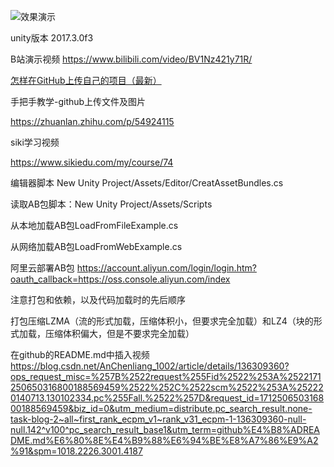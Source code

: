 ![效果演示](https://github.com/akeidn/AssetBundle/blob/master/show.gif)

unity版本 2017.3.0f3

B站演示视频
https://www.bilibili.com/video/BV1Nz421y71R/


[怎样在GitHub上传自己的项目（最新）](https://zhenhong.blog.csdn.net/article/details/118487040?spm=1001.2101.3001.6650.1&utm_medium=distribute.pc_relevant.none-task-blog-2%7Edefault%7ECTRLIST%7ERate-1-118487040-blog-125073051.235%5Ev43%5Econtrol&depth_1-utm_source=distribute.pc_relevant.none-task-blog-2%7Edefault%7ECTRLIST%7ERate-1-118487040-blog-125073051.235%5Ev43%5Econtrol&utm_relevant_index=2)

手把手教学-github上传文件及图片

https://zhuanlan.zhihu.com/p/54924115

siki学习视频

https://www.sikiedu.com/my/course/74

编辑器脚本
New Unity Project/Assets/Editor/CreatAssetBundles.cs

读取AB包脚本：New Unity Project/Assets/Scripts

从本地加载AB包LoadFromFileExample.cs 

从网络加载AB包LoadFromWebExample.cs 

阿里云部署AB包
https://account.aliyun.com/login/login.htm?oauth_callback=https://oss.console.aliyun.com/index

注意打包和依赖，以及代码加载时的先后顺序

打包压缩LZMA（流的形式加载，压缩体积小，但要求完全加载）和LZ4（块的形式加载，压缩体积偏大，但是不要求完全加载）

在github的README.md中插入视频
https://blog.csdn.net/AnChenliang_1002/article/details/136309360?ops_request_misc=%257B%2522request%255Fid%2522%253A%2522171250650316800188569459%2522%252C%2522scm%2522%253A%252220140713.130102334.pc%255Fall.%2522%257D&request_id=171250650316800188569459&biz_id=0&utm_medium=distribute.pc_search_result.none-task-blog-2~all~first_rank_ecpm_v1~rank_v31_ecpm-1-136309360-null-null.142^v100^pc_search_result_base1&utm_term=github%E4%B8%ADREADME.md%E6%80%8E%E4%B9%88%E6%94%BE%E8%A7%86%E9%A2%91&spm=1018.2226.3001.4187




